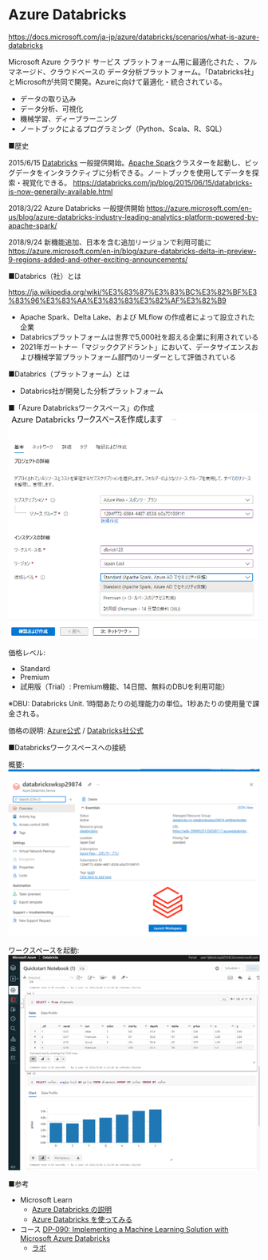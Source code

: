 
# Azure Databricks

https://docs.microsoft.com/ja-jp/azure/databricks/scenarios/what-is-azure-databricks

Microsoft Azure クラウド サービス プラットフォーム用に最適化された 、フルマネージド、クラウドベースの データ分析プラットフォーム。「Databricks社」とMicrosoftが共同で開発。Azureに向けて最適化・統合されている。

- データの取り込み
- データ分析、可視化
- 機械学習、ディープラーニング
- ノートブックによるプログラミング（Python、Scala、R、SQL）

■歴史

2015/6/15 [Databricks](https://databricks.com/jp/) 一般提供開始。[Apache Spark](https://docs.microsoft.com/ja-jp/azure/hdinsight/spark/apache-spark-overview#what-is-apache-spark)クラスターを起動し、ビッグデータをインタラクティブに分析できる。ノートブックを使用してデータを探索・視覚化できる。
https://databricks.com/jp/blog/2015/06/15/databricks-is-now-generally-available.html

2018/3/22 Azure Databricks 一般提供開始
https://azure.microsoft.com/en-us/blog/azure-databricks-industry-leading-analytics-platform-powered-by-apache-spark/

2018/9/24 新機能追加、日本を含む追加リージョンで利用可能に
https://azure.microsoft.com/en-in/blog/azure-databricks-delta-in-preview-9-regions-added-and-other-exciting-announcements/

■Databrics（社）とは

https://ja.wikipedia.org/wiki/%E3%83%87%E3%83%BC%E3%82%BF%E3%83%96%E3%83%AA%E3%83%83%E3%82%AF%E3%82%B9

- Apache Spark、Delta Lake、および MLflow の作成者によって設立された企業
- Databricsプラットフォームは世界で5,000社を超える企業に利用されている
- 2021年ガートナー「マジッククアドラント」において、データサイエンスおよび機械学習プラットフォーム部門のリーダーとして評価されている

■Databrics（プラットフォーム）とは

- Databrics社が開発した分析プラットフォーム

■「Azure Databricksワークスペース」の作成
![](images/ss-2022-03-29-19-48-02.png)

価格レベル:
- Standard
- Premium
- 試用版（Trial）: Premium機能、14日間、無料のDBUを利用可能）

※DBU: Databricks Unit. 1時間あたりの処理能力の単位。1秒あたりの使用量で課金される。

価格の説明: [Azure公式](https://azure.microsoft.com/ja-jp/pricing/details/databricks/) / [Databricks社公式](https://databricks.com/jp/product/azure-pricing)

■Databricksワークスペースへの接続

概要:
![](images/ss-2022-03-29-20-06-56.png)

ワークスペースを起動:
![](images/ss-2022-03-29-20-06-06.png)

■参考

- Microsoft Learn
  - [Azure Databricks の説明](https://docs.microsoft.com/ja-jp/learn/modules/describe-azure-databricks/)
  - [Azure Databricks を使ってみる](https://docs.microsoft.com/ja-jp/learn/modules/get-started-azure-databricks/?ns-enrollment-type=LearningPath&ns-enrollment-id=learn.wwl.build-operate-machine-learning-solutions-azure-databricks)
- コース [DP-090: Implementing a Machine Learning Solution with Microsoft Azure Databricks](https://docs.microsoft.com/en-us/learn/certifications/courses/dp-090t00)
  - [ラボ](https://microsoftlearning.github.io/dp-090-databricks-ml/)